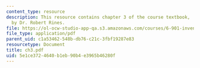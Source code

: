 ```yaml
---
content_type: resource
description: This resource contains chapter 3 of the course textbook, 'Create or Perish',
  by Dr. Robert Rines.
file: https://ol-ocw-studio-app-qa.s3.amazonaws.com/courses/6-901-inventions-and-patents-fall-2005/5e1ce3724640b1eb90b4e3965b46280f_ch3.pdf
file_type: application/pdf
parent_uid: c1a53462-548b-db76-c21c-3fbf19287e83
resourcetype: Document
title: ch3.pdf
uid: 5e1ce372-4640-b1eb-90b4-e3965b46280f
---
```

